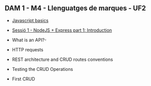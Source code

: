 ## DAM 1 - M4 - Llenguatges de marques - UF2
- [Javascript basics](javscript%20basics.md)

- [Sessió 1 - NodeJS + Express part 1: Introduction](01%20NodeJS_Express_part_1-_Introduction.md)
- What is an API?-
- HTTP requests
- REST architecture and CRUD routes conventions
- Testing the CRUD Operations
- First CRUD

<!-- 
 [Sessió 2 -  NodeJS + Express part 1: Introduction](01%20NodeJS_Express_part_1-%20Introduction%20.md)
- What is an API?-
- HTTP requests
- REST architecture and CRUD routes conventions
- Testing the CRUD Operations
- First CRUD

-->